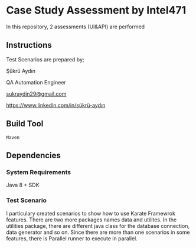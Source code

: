 # Case Study Assessment by Intel471

In this repository, 2 assessments (UI&API) are performed  

## Instructions
Test Scenarios are prepared by;

Şükrü Aydın

QA Automation Engineer

sukraydin29@gmail.com

https://www.linkedin.com/in/şükrü-aydın

## Build Tool
```Maven```

## Dependencies


### System Requirements
Java 8 + SDK

### Test Scenario
I particulary created scenarios to show how to use Karate Framewrok features.
There are two more packages names data and utilites.
In the utilities package, there are different java class for the database connection, data generator and so on.
Since there are more than one scenarios in some features, there is Parallel runner to execute in parallel.